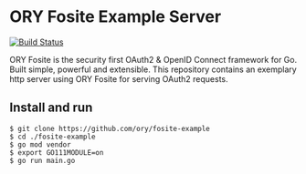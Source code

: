 # ORY Fosite Example Server

[![Build Status](https://travis-ci.org/ory/fosite-example.svg?branch=master)](https://travis-ci.org/ory/fosite-example)

ORY Fosite is the security first OAuth2 & OpenID Connect framework for Go. Built simple, powerful and extensible. This repository contains an exemplary http server using ORY Fosite for serving OAuth2 requests.

## Install and run

```
$ git clone https://github.com/ory/fosite-example
$ cd ./fosite-example
$ go mod vendor
$ export GO111MODULE=on
$ go run main.go
```

